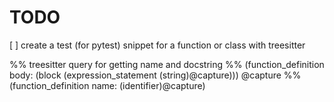 # TODO
[ ] create a test (for pytest) snippet for a function or class with treesitter


%% treesitter query for getting name and docstring
%% (function_definition body: (block (expression_statement (string)@capture))) @capture
%% (function_definition name: (identifier)@capture)
